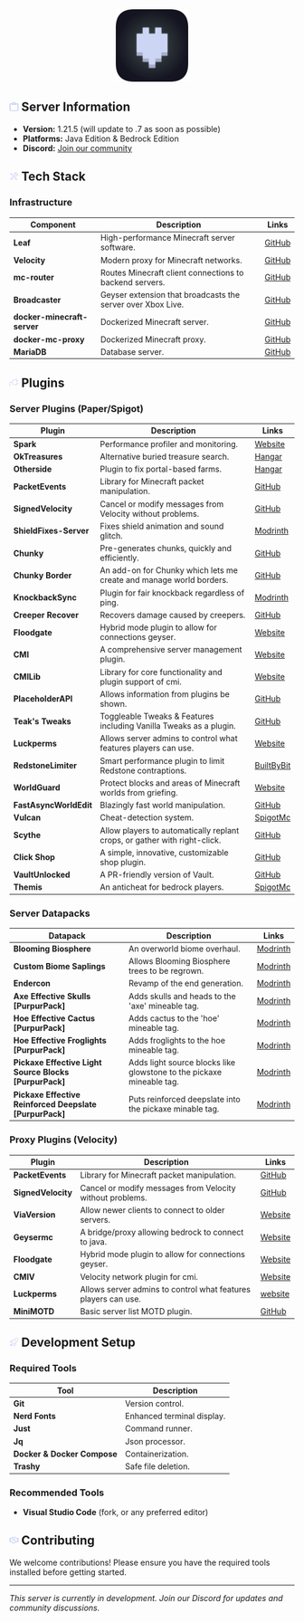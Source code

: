 <div align="center">
  <img src="assets/logo.png" width="128" height="128" alt="logo">
</div>

## <img src="assets/icons/info.svg" width="16" height="16" alt="clipboard"> Server Information

- **Version:** 1.21.5 (will update to .7 as soon as possible)
- **Platforms:** Java Edition & Bedrock Edition
- **Discord:** [Join our community](https://discord.gg/zV7FcdJRgj)

## <img src="assets/icons/tools.svg" width="16" height="16" alt="tools"> Tech Stack

### Infrastructure

| Component                   | Description                                                 | Links                                                     |
| --------------------------- | ----------------------------------------------------------- | --------------------------------------------------------- |
| **Leaf**                    | High-performance Minecraft server software.                 | [GitHub](https://github.com/Winds-Studio/Leaf)            |
| **Velocity**                | Modern proxy for Minecraft networks.                        | [GitHub](https://github.com/PaperMC/Velocity)             |
| **mc-router**               | Routes Minecraft client connections to backend servers.     | [GitHub](https://github.com/itzg/mc-router)               |
| **Broadcaster**             | Geyser extension that broadcasts the server over Xbox Live. | [GitHub](https://github.com/MCXboxBroadcast/Broadcaster)  |
| **docker-minecraft-server** | Dockerized Minecraft server.                                | [GitHub](https://github.com/itzg/docker-minecraft-server) |
| **docker-mc-proxy**         | Dockerized Minecraft proxy.                                 | [GitHub](https://github.com/itzg/docker-mc-proxy)         |
| **MariaDB**                 | Database server.                                            | [GitHub](https://github.com/MariaDB/server)               |

## <img src="assets/icons/plugin.svg" width="16" height="16" alt="plug"> Plugins

### Server Plugins (Paper/Spigot)

| Plugin                 | Description                                                               | Links                                                                                                                                |
| ---------------------- | ------------------------------------------------------------------------- | ------------------------------------------------------------------------------------------------------------------------------------ |
| **Spark**              | Performance profiler and monitoring.                                      | [Website](https://spark.lucko.me/)                                                                                                   |
| **OkTreasures**        | Alternative buried treasure search.                                       | [Hangar](https://hangar.papermc.io/Kyle/OkTreasures)                                                                                 |
| **Otherside**          | Plugin to fix portal-based farms.                                         | [Hangar](https://hangar.papermc.io/Kyle/Otherside)                                                                                   |
| **PacketEvents**       | Library for Minecraft packet manipulation.                                | [GitHub](https://github.com/retrooper/packetevents)                                                                                  |
| **SignedVelocity**     | Cancel or modify messages from Velocity without problems.                 | [GitHub](https://github.com/4drian3d/SignedVelocity)                                                                                 |
| **ShieldFixes-Server** | Fixes shield animation and sound glitch.                                  | [Modrinth](https://modrinth.com/plugin/shieldfixes-server)                                                                           |
| **Chunky**             | Pre-generates chunks, quickly and efficiently.                            | [GitHub](https://github.com/pop4959/Chunky)                                                                                          |
| **Chunky Border**      | An add-on for Chunky which lets me create and manage world borders.       | [GitHub](https://github.com/pop4959/ChunkyBorder)                                                                                    |
| **KnockbackSync**      | Plugin for fair knockback regardless of ping.                             | [Modrinth](https://modrinth.com/plugin/knockbacksync)                                                                                |
| **Creeper Recover**    | Recovers damage caused by creepers.                                       | [GitHub](https://github.com/HttpRafa/creeper-recover)                                                                                |
| **Floodgate**          | Hybrid mode plugin to allow for connections geyser.                       | [Website](https://geysermc.org/)                                                                                                     |
| **CMI**                | A comprehensive server management plugin.                                 | [Website](https://www.zrips.net/cmi/)                                                                                                |
| **CMILib**             | Library for core functionality and plugin support of cmi.                 | [Website](https://www.zrips.net/cmilib/)                                                                                             |
| **PlaceholderAPI**     | Allows information from plugins be shown.                                 | [GitHub](https://github.com/PlaceholderAPI/PlaceholderAPI)                                                                           |
| **Teak's Tweaks**      | Toggleable Tweaks & Features including Vanilla Tweaks as a plugin.        | [GitHub](https://github.com/teakivy/teaks-tweaks)                                                                                    |
| **Luckperms**          | Allows server admins to control what features players can use.            | [Website](https://luckperms.net/)                                                                                                    |
| **RedstoneLimiter**    | Smart performance plugin to limit Redstone contraptions.                  | [BuiltByBit](https://builtbybit.com/resources/redstonelimiter-smart-redstone-limiter.23133/)                                         |
| **WorldGuard**         | Protect blocks and areas of Minecraft worlds from griefing.               | [Website](https://enginehub.com/worldguard/)                                                                                         |
| **FastAsyncWorldEdit** | Blazingly fast world manipulation.                                        | [GitHub](https://github.com/IntellectualSites/FastAsyncWorldEdit)                                                                    |
| **Vulcan**             | Cheat-detection system.                                                   | [SpigotMc](https://www.spigotmc.org/resources/vulcan-anti-cheat-advanced-cheat-detection-1-8-1-21-7.83626/)                          |
| **Scythe**             | Allow players to automatically replant crops, or gather with right-click. | [GitHub](https://github.com/Simplexity-Development/Scythe)                                                                           |
| **Click Shop**         | A simple, innovative, customizable shop plugin.                           | [GitHub](https://github.com/Clickism/ClickShop)                                                                                      |
| **VaultUnlocked**      | A PR-friendly version of Vault.                                           | [GitHub](https://github.com/TheNewEconomy/VaultUnlockedAPI)                                                                          |
| **Themis**             | An anticheat for bedrock players.                                         | [SpigotMc](https://www.spigotmc.org/resources/themis-anti-cheat-1-17-1-21-bedrock-support-paper-compatibility-free-optimized.90766/) |

### Server Datapacks

| Datapack                                                | Description                                                          | Links                                                                                        |
| ------------------------------------------------------- | -------------------------------------------------------------------- | -------------------------------------------------------------------------------------------- |
| **Blooming Biosphere**                                  | An overworld biome overhaul.                                         | [Modrinth](https://modrinth.com/datapack/blooming-biosphere)                                 |
| **Custom Biome Saplings**                               | Allows Blooming Biosphere trees to be regrown.                       | [Modrinth](https://modrinth.com/datapack/terralith-biome-saplings)                           |
| **Endercon**                                            | Revamp of the end generation.                                        | [Modrinth](https://modrinth.com/datapack/endercon)                                           |
| **Axe Effective Skulls [PurpurPack]**                   | Adds skulls and heads to the 'axe' mineable tag.                     | [Modrinth](https://modrinth.com/datapack/purpurpacks-axe-effective-skulls)                   |
| **Hoe Effective Cactus [PurpurPack]**                   | Adds cactus to the 'hoe' mineable tag.                               | [Modrinth](https://modrinth.com/datapack/purpurpacks-hoe-effective-cactus)                   |
| **Hoe Effective Froglights [PurpurPack]**               | Adds froglights to the hoe mineable tag.                             | [Modrinth](https://modrinth.com/datapack/purpurpacks-hoe-effective-froglights)               |
| **Pickaxe Effective Light Source Blocks [PurpurPack]**  | Adds light source blocks like glowstone to the pickaxe mineable tag. | [Modrinth](https://modrinth.com/datapack/purpurpacks-pickaxe-effective-light-source-blocks)  |
| **Pickaxe Effective Reinforced Deepslate [PurpurPack]** | Puts reinforced deepslate into the pickaxe minable tag.              | [Modrinth](https://modrinth.com/datapack/purpurpacks-pickaxe-effective-reinforced-deepslate) |

### Proxy Plugins (Velocity)

| Plugin             | Description                                                    | Links                                                |
| ------------------ | -------------------------------------------------------------- | ---------------------------------------------------- |
| **PacketEvents**   | Library for Minecraft packet manipulation.                     | [GitHub](https://github.com/retrooper/packetevents)  |
| **SignedVelocity** | Cancel or modify messages from Velocity without problems.      | [GitHub](https://github.com/4drian3d/SignedVelocity) |
| **ViaVersion**     | Allow newer clients to connect to older servers.               | [Website](https://viaversion.com/)                   |
| **Geysermc**       | A bridge/proxy allowing bedrock to connect to java.            | [Website](https://geysermc.org/)                     |
| **Floodgate**      | Hybrid mode plugin to allow for connections geyser.            | [Website](https://geysermc.org/)                     |
| **CMIV**           | Velocity network plugin for cmi.                               | [Website](https://www.zrips.net/cmiv/)               |
| **Luckperms**      | Allows server admins to control what features players can use. | [website](https://luckperms.net/)                    |
| **MiniMOTD**       | Basic server list MOTD plugin.                                 | [GitHub](https://github.com/jpenilla/MiniMOTD)       |

## <img src="assets/icons/rocket.svg" width="16" height="16" alt="rocket"> Development Setup

### Required Tools

| Tool                        | Description                |
| --------------------------- | -------------------------- |
| **Git**                     | Version control.           |
| **Nerd Fonts**              | Enhanced terminal display. |
| **Just**                    | Command runner.            |
| **Jq**                      | Json processor.            |
| **Docker & Docker Compose** | Containerization.          |
| **Trashy**                  | Safe file deletion.        |

### Recommended Tools

- **Visual Studio Code** (fork, or any preferred editor)

## <img src="assets/icons/handshake.svg" width="16" height="16" alt="handshake"> Contributing

We welcome contributions! Please ensure you have the required tools installed before getting started.

---

_This server is currently in development. Join our Discord for updates and community discussions._
